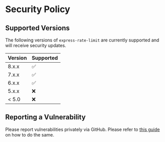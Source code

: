 # Security Policy

## Supported Versions

The following versions of `express-rate-limit` are currently supported and will
receive security updates.

| Version | Supported          |
| ------- | ------------------ |
| 8.x.x   | :white_check_mark: |
| 7.x.x   | :white_check_mark: |
| 6.x.x   | :white_check_mark: |
| 5.x.x   | :x:                |
| < 5.0   | :x:                |

## Reporting a Vulnerability

Please report vulnerabilities privately via GitHub. Please refer to
[this guide](https://docs.github.com/en/code-security/security-advisories/guidance-on-reporting-and-writing-information-about-vulnerabilities/privately-reporting-a-security-vulnerability#privately-reporting-a-security-vulnerability)
on how to do the same.
